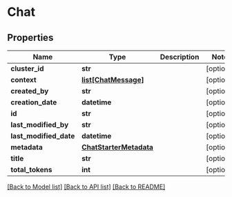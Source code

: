 # Chat

## Properties
Name | Type | Description | Notes
------------ | ------------- | ------------- | -------------
**cluster_id** | **str** |  | [optional] 
**context** | [**list[ChatMessage]**](ChatMessage.md) |  | [optional] 
**created_by** | **str** |  | [optional] 
**creation_date** | **datetime** |  | [optional] 
**id** | **str** |  | [optional] 
**last_modified_by** | **str** |  | [optional] 
**last_modified_date** | **datetime** |  | [optional] 
**metadata** | [**ChatStarterMetadata**](ChatStarterMetadata.md) |  | [optional] 
**title** | **str** |  | [optional] 
**total_tokens** | **int** |  | [optional] 

[[Back to Model list]](../README.md#documentation-for-models) [[Back to API list]](../README.md#documentation-for-api-endpoints) [[Back to README]](../README.md)


